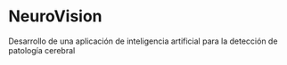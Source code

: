 # NeuroVision
Desarrollo de una aplicación de inteligencia artificial para la detección de patología cerebral
